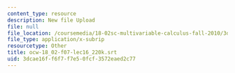 ```yaml
---
content_type: resource
description: New file Upload
file: null
file_location: /coursemedia/18-02sc-multivariable-calculus-fall-2010/3dcae16ff6f7f7e50fcf3572eaed2c77_ocw-18_02-f07-lec16_220k.srt
file_type: application/x-subrip
resourcetype: Other
title: ocw-18_02-f07-lec16_220k.srt
uid: 3dcae16f-f6f7-f7e5-0fcf-3572eaed2c77
---
```

